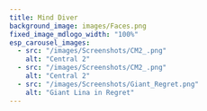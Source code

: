 ```yaml
---
title: Mind Diver
background_image: images/Faces.png
fixed_image_mdlogo_width: "100%"
esp_carousel_images:
  - src: "/images/Screenshots/CM2_.png" 
    alt: "Central 2"
  - src: "/images/Screenshots/CM2_.png" 
    alt: "Central 2"
  - src: "/images/Screenshots/Giant_Regret.png" 
    alt: "Giant Lina in Regret"
---
```


<!-- 
A surreal mystery exploration game inside of minds that are lying to you.

Dive freely through the memories of a broken relationship to locate a missing person. Investigate intimate moments and understand the inner workings of two lovers' minds to solve the mystery.

Lorem ipsum dolor sit amet, consectetur adipiscing elit. Nam lectus lectus, scelerisque eu aliquam vitae, convallis vehicula tortor. Lorem ipsum dolor sit amet, consectetur adipiscing elit. Praesent faucibus finibus consequat. Quisque sit amet imperdiet leo, vitae euismod quam. Mauris et ligula ut lacus molestie semper ut at est. Morbi non pulvinar lectus, tempus aliquet arcu. Suspendisse potenti. Morbi ac augue at orci rutrum elementum. Donec et nunc ac orci bibendum accumsan. Duis lobortis enim quis libero posuere, quis semper massa feugiat. Maecenas consequat urna at convallis porta. Quisque imperdiet tincidunt felis, quis porttitor metus. Duis auctor est sit amet magna ullamcorper, id sodales lectus ullamcorper. Etiam placerat arcu nibh, a consectetur ligula interdum sit amet. Ut pretium felis sit amet elit porta imperdiet.

Donec vitae tincidunt enim. Vivamus vitae lacus quis massa dignissim hendrerit et eget lectus. Nunc nec tellus a augue tincidunt bibendum. Donec lobortis massa a mi molestie imperdiet. Suspendisse mollis molestie urna. Aliquam accumsan nibh vel magna molestie congue. In aliquet blandit justo sit amet mollis. Nullam sed metus mi.

Praesent ac suscipit libero, quis lacinia tortor. Vivamus ut nulla rhoncus, ullamcorper nisl non, euismod nibh. Quisque ut euismod nulla. Aliquam posuere ullamcorper ex nec dictum. Nulla maximus vestibulum est. Nulla fringilla sit amet felis sit amet elementum. In quis lacus elit.

Praesent convallis condimentum est quis scelerisque. Aliquam a neque lobortis, maximus risus id, vestibulum neque. Quisque sed turpis vitae lectus pellentesque hendrerit nec ac massa. Ut tincidunt mauris luctus risus cursus lacinia. Proin mollis quis quam et rutrum. Fusce sed erat in urna pellentesque vestibulum. Proin vulputate nunc ut massa tempor, quis rhoncus est ultrices. Proin vulputate consectetur urna, eget tristique ex ornare quis.

Pellentesque aliquet pharetra ligula, eu tempor ex tristique at. Integer sed nunc tellus. Sed nec orci eget ante malesuada tempor. Aliquam dignissim nunc ligula, at imperdiet arcu viverra quis. Maecenas laoreet felis sed tortor faucibus, et tincidunt orci egestas. Nunc vel lacus diam. Maecenas posuere id lacus ut auctor. Nulla ultricies, nunc feugiat tristique cursus, massa felis facilisis augue, sed scelerisque est metus sit amet turpis.


_We are a small team of mystery lovers trying to combine the thrill of discovery with the pain of a heartbreak._

_Be the first to get news about Mind Diver by subscribing to our newsletter here:_ -->


<!-- {{< form name="subscribe" action="/thanks" >}}
  {{< input type="email" name="email" placeholder="Your Email" required="true" >}}

  {{< button type="submit" >}}
    Subscribe
  {{< /button >}}
{{< /form >}} -->

<!-- Old inline group from original deployment -->
<!-- {{< inline-group >}}
  {{< icon-link
    href="https://twitter.com/MindDiverGame"
    name="twitter"
    title="Follow us on Twitter"
    alt="Twitter bird icon"
  >}}

  {{<
    icon-link
    href="https://www.youtube.com/channel/UCAAX8tTik1zEcvYYpZMQBsg"
    name="youtube"
    title="Follow us on YouTube"
    alt="YouTube play icon"
  >}}

  {{<
    icon-link
    href="mailto:minddivergame@gmail.com"
    name="gmail"
    title="Contact directly via e-mail"
    alt="GMail icon"
  >}}
{{< /inline-group >}} -->
